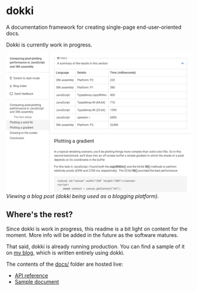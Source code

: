 # dokki

A documentation framework for creating single-page end-user-oriented docs.

Dokki is currently work in progress.

![](./media/screenshots/beta-1.png)\
*Viewing a blog post (dokki being used as a blogging platform).*

## Where's the rest?

Since dokki is work in progress, this readme is a bit light on content for the moment. More info will be added in the future as the software matures.

That said, dokki is already running production. You can find a sample of it on [my blog](https://tarpeeksihyvaesoft.com/blog/), which is written entirely using dokki.

The contents of the [docs/](./docs) folder are hosted live:

- [API reference](https://www.tarpeeksihyvaesoft.com/dokki/docs/api-reference.html)
- [Sample document](https://www.tarpeeksihyvaesoft.com/dokki/docs/sample.html)
